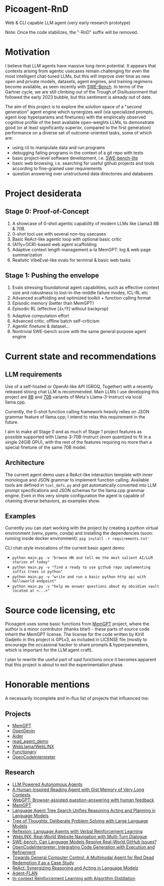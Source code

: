 # Picoagent-RnD

Web &amp; CLI capable LLM agent (very early research prototype)

Note: Once the code stabilizes, the "-RnD" suffix will be removed.

# Motivation

I believe that LLM agents have massive long-term potential. It appears that contexts arising from agentic usecases remain challenging for even the most intelligent chat-tuned LLMs, but this will improve over time as new open and private models, datasets, agent engines, and training regimens become available, as seen recently with [SWE-Bench](https://huggingface.co/spaces/OpenDevin/evaluation). In terms of the Gartner cycle, we are still climbing out of the Trough of Disillusionment that followed the early 2023 bubble, but this sentiment is already out of date.

The aim of this project is to explore the solution space of a "second generation" agent engine which synergizes *well* (via specialized prompts, agent loop hyperparams and finetunes) with the empirically observed cognitive profile of the best available open-weights LLMs, to demonstrate good (or at least significantly superior, compared to the first generation) performance on a diverse set of outcome-oriented tasks, some of which are:
* using cli to manipulate data and run programs
* debugging failing programs in the context of a git repo with tests
* basic project-level software development, i.e. [SWE-bench-lite](https://www.swebench.com/lite.html)
* basic web browsing, i.e. searching for useful github projects and tools according to fine-grained user requirements
* question answering over unstructured data directories and databases

# Project desiderata

## Stage 0: Proof-of-Concept
1. A showcase of 0-shot agentic capability of modern LLMs like Llama3 8B & 70B.
2. 0-shot tool use with several non-toy usecases
3. Basic ReAct-like agentic loop with optional basic critic
3. (A11y+OCR)-based web agent scaffolding
4. Adaptive context length management a-la MemGPT: log & web page summarization
5. Realistic VibeEval-like evals for terminal & basic web tasks

## Stage 1: Pushing the envelope
1. Evals stressing foundational agent capabilities, such as effective context size and robustness to lost-in-the-middle failure modes, ICL-RL etc
2. Advanced scaffolding and optimized toolkit + function calling format
3. Episodic memory (better than MemGPT)
4. Episodic RL (effective [👍,👎] without backprop)
5. Adaptive computation effort
6. Advanced critic, offline batch self-criticism
7. Agentic finetune & dataset...
8. Nontrivial SWE-bench score with the same general purpose agent engine

# Current state and recommendations

## LLM requirements
Use of a self-hosted or OpenAI-like API (GROQ, Together) with a recently released strong chat LLM is recommended. Main LLMs I use developing this project are [8B](https://huggingface.co/meta-llama/Meta-Llama-3-8B-Instruct) and [70B](https://huggingface.co/meta-llama/Meta-Llama-3-70B-Instruct) variants of Meta's Llama-3-Instruct via local llama.cpp.

Currently, the 0-shot function calling framework heavily relies on JSON grammar feature of llama.cpp; I intend to relax this requirement in the future.

I aim to make all Stage 0 and as much of Stage 1 project features as possible supported with Llama-3-70B-Instruct (even quantized to fit in a single 24GiB GPU), with the rest of the features requiring no more than a special finetune of the same 70B model.

## Architecture

The current agent demo uses a ReAct-like interaction template with inner monologue and JSON grammar to implement function calling. Available tools are defined in `tool_defs.py` and get automatically converted into LLM prompt specifications and JSON schemas for the llama.cpp grammar engine. Even in this very simple configuration the agent is capable of chaining diverse behaviors, as examples show.

## Examples
Currently you can start working with the project by creating a python virtual environment (venv, pyenv, conda) and installing the dependencies (soon: running inside docker environment):
`pip install -r requirements.txt'`

CLI chat-style invocations of the current basic agent demo:
* `python main.py -v "browse HN and tell me the most salient AI/LLM stories of today"`
* `python main.py -v "find a ready to use github repo implementing suffix trees in python"`
* `python main.py -v "write and run a basic python http api with helloworld endpoint"`
* `python main.py -v "help me answer questions about my obsidian vault located at <...>"`

# Source code licensing, etc

Picoagent uses some basic functions from [MemGPT](https://github.com/cpacker/MemGPT) project, where the author is a minor contributor (thanks btw!) - these parts of source code inherit the MemGPT license. The license for the code written by Kirill Gadjello in this project is GPLv3, as included in LICENSE file (mostly to encourage the occasional hacker to share prompts & hyperparameters, which is important for the LLM agent craft).

I plan to rewrite the useful part of said functions once it becomes apparent that this project is about to exit the experimentation phase.

# Honorable mentions

A necessarily incomplete and in-flux list of projects that influenced me:

## Projects
* [MemGPT](https://github.com/cpacker/MemGPT)
* [OpenDevin](https://github.com/OpenDevin/OpenDevin) 
* [Aider](https://github.com/paul-gauthier/aider) 
* [read_agent_demo](https://github.com/read-agent/read-agent.github.io/blob/main/assets/read_agent_demo.ipynb) 
* [WebLlama/WebLINX](https://github.com/McGill-NLP/webllama) 
* [Functionary](https://github.com/MeetKai/functionary) 
* [OpenCodeInterpreter](https://github.com/OpenCodeInterpreter/OpenCodeInterpreter) 

## Research
* [LLM Powered Autonomous Agents](https://lilianweng.github.io/posts/2023-06-23-agent/)
* [A Human-Inspired Reading Agent with Gist Memory of Very Long Contexts](https://arxiv.org/abs/2402.09727)
* [WebGPT: Browser-assisted question-answering with human feedback](https://arxiv.org/abs/2112.09332)
* [MemGPT](https://arxiv.org/abs/2310.08560)
* [Language Agent Tree Search Unifies Reasoning Acting and Planning in Language Models](https://arxiv.org/abs/2310.04406)
* [Tree of Thoughts: Deliberate Problem Solving with Large Language Models](https://arxiv.org/abs/2305.10601)
* [Reflexion: Language Agents with Verbal Reinforcement Learning](https://arxiv.org/abs/2303.11366)
* [WebLINX: Real-World Website Navigation with Multi-Turn Dialogue](https://arxiv.org/abs/2402.05930)
* [SWE-bench: Can Language Models Resolve Real-World GitHub Issues?](https://arxiv.org/abs/2310.06770)
* [OpenCodeInterpreter: Integrating Code Generation with Execution and Refinement](https://arxiv.org/abs/2402.14658)
* [Towards General Computer Control: A Multimodal Agent for Red Dead Redemption II as a Case Study](https://arxiv.org/abs/2403.03186)
* [ReAct: Synergizing Reasoning and Acting in Language Models](https://arxiv.org/abs/2210.03629)
* [Agent-FLAN](https://arxiv.org/abs/2403.12881)
* [In-context Reinforcement Learning with Algorithm Distillation](https://arxiv.org/abs/2210.14215)

